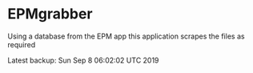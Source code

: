 # EPMgrabber
Using a database from the EPM app this application scrapes the files as required


Latest backup: Sun Sep 8 06:02:02 UTC 2019
